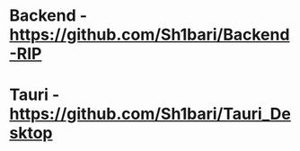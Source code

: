 # Backend - https://github.com/Sh1bari/Backend-RIP
# Tauri - https://github.com/Sh1bari/Tauri_Desktop



